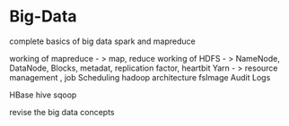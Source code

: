 # Big-Data
complete basics of big data
spark and mapreduce

working of mapreduce - > map, reduce
working of HDFS - > NameNode,  DataNode, Blocks, metadat, replication factor, heartbit
Yarn - > resource management , job Scheduling
hadoop architecture
fsImage
Audit Logs

HBase
hive
sqoop

revise the big data concepts
